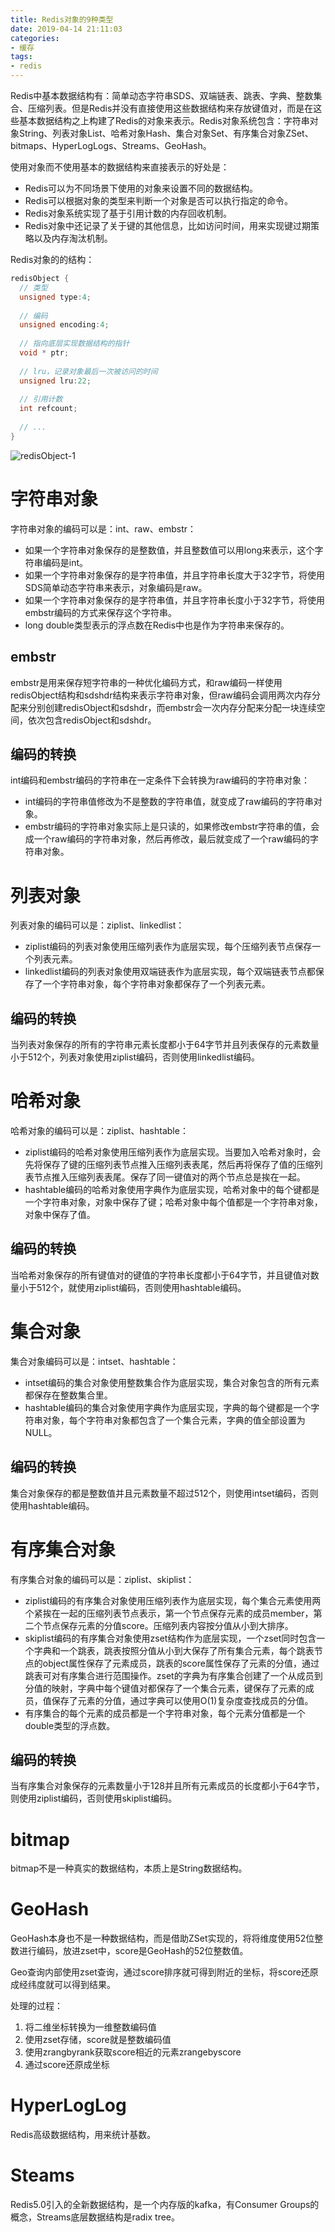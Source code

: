 ```yaml
---
title: Redis对象的9种类型
date: 2019-04-14 21:11:03
categories: 
- 缓存
tags:
- redis
---
```


Redis中基本数据结构有：简单动态字符串SDS、双端链表、跳表、字典、整数集合、压缩列表。但是Redis并没有直接使用这些数据结构来存放键值对，而是在这些基本数据结构之上构建了Redis的对象来表示。Redis对象系统包含：字符串对象String、列表对象List、哈希对象Hash、集合对象Set、有序集合对象ZSet、bitmaps、HyperLogLogs、Streams、GeoHash。

<!--more-->

使用对象而不使用基本的数据结构来直接表示的好处是：

- Redis可以为不同场景下使用的对象来设置不同的数据结构。
- Redis可以根据对象的类型来判断一个对象是否可以执行指定的命令。
- Redis对象系统实现了基于引用计数的内存回收机制。
- Redis对象中还记录了关于键的其他信息，比如访问时间，用来实现键过期策略以及内存淘汰机制。

Redis对象的的结构：

```c
redisObject {
  // 类型
  unsigned type:4;
  
  // 编码
  unsigned encoding:4;
  
  // 指向底层实现数据结构的指针
  void * ptr;
  
  // lru，记录对象最后一次被访问的时间
  unsigned lru:22;
  
  // 引用计数
  int refcount;
  
  // ...
}
```

![redisObject-1](redisObject-1.png)

# 字符串对象

字符串对象的编码可以是：int、raw、embstr：

- 如果一个字符串对象保存的是整数值，并且整数值可以用long来表示，这个字符串编码是int。
- 如果一个字符串对象保存的是字符串值，并且字符串长度大于32字节，将使用SDS简单动态字符串来表示，对象编码是raw。
- 如果一个字符串对象保存的是字符串值，并且字符串长度小于32字节，将使用embstr编码的方式来保存这个字符串。
- long double类型表示的浮点数在Redis中也是作为字符串来保存的。

## embstr

embstr是用来保存短字符串的一种优化编码方式，和raw编码一样使用redisObject结构和sdshdr结构来表示字符串对象，但raw编码会调用两次内存分配来分别创建redisObject和sdshdr，而embstr会一次内存分配来分配一块连续空间，依次包含redisObject和sdshdr。

## 编码的转换

int编码和embstr编码的字符串在一定条件下会转换为raw编码的字符串对象：

- int编码的字符串值修改为不是整数的字符串值，就变成了raw编码的字符串对象。
- embstr编码的字符串对象实际上是只读的，如果修改embstr字符串的值，会成一个raw编码的字符串对象，然后再修改，最后就变成了一个raw编码的字符串对象。

# 列表对象

列表对象的编码可以是：ziplist、linkedlist：

- ziplist编码的列表对象使用压缩列表作为底层实现，每个压缩列表节点保存一个列表元素。
- linkedlist编码的列表对象使用双端链表作为底层实现，每个双端链表节点都保存了一个字符串对象，每个字符串对象都保存了一个列表元素。

## 编码的转换

当列表对象保存的所有的字符串元素长度都小于64字节并且列表保存的元素数量小于512个，列表对象使用ziplist编码，否则使用linkedlist编码。

# 哈希对象

哈希对象的编码可以是：ziplist、hashtable：

- ziplist编码的哈希对象使用压缩列表作为底层实现。当要加入哈希对象时，会先将保存了键的压缩列表节点推入压缩列表表尾，然后再将保存了值的压缩列表节点推入压缩列表表尾。保存了同一键值对的两个节点总是挨在一起。
- hashtable编码的哈希对象使用字典作为底层实现，哈希对象中的每个键都是一个字符串对象，对象中保存了键；哈希对象中每个值都是一个字符串对象，对象中保存了值。

## 编码的转换

当哈希对象保存的所有键值对的键值的字符串长度都小于64字节，并且键值对数量小于512个，就使用ziplist编码，否则使用hashtable编码。

# 集合对象

集合对象编码可以是：intset、hashtable：

- intset编码的集合对象使用整数集合作为底层实现，集合对象包含的所有元素都保存在整数集合里。
- hashtable编码的集合对象使用字典作为底层实现，字典的每个键都是一个字符串对象，每个字符串对象都包含了一个集合元素，字典的值全部设置为NULL。

## 编码的转换

集合对象保存的都是整数值并且元素数量不超过512个，则使用intset编码，否则使用hashtable编码。

# 有序集合对象

有序集合对象的编码可以是：ziplist、skiplist：

- ziplist编码的有序集合对象使用压缩列表作为底层实现，每个集合元素使用两个紧挨在一起的压缩列表节点表示，第一个节点保存元素的成员member，第二个节点保存元素的分值score。压缩列表内容按分值从小到大排序。
- skiplist编码的有序集合对象使用zset结构作为底层实现，一个zset同时包含一个字典和一个跳表，跳表按照分值从小到大保存了所有集合元素，每个跳表节点的object属性保存了元素成员，跳表的score属性保存了元素的分值，通过跳表可对有序集合进行范围操作。zset的字典为有序集合创建了一个从成员到分值的映射，字典中每个键值对都保存了一个集合元素，键保存了元素的成员，值保存了元素的分值，通过字典可以使用O(1)复杂度查找成员的分值。
- 有序集合的每个元素的成员都是一个字符串对象，每个元素分值都是一个double类型的浮点数。

## 编码的转换

当有序集合对象保存的元素数量小于128并且所有元素成员的长度都小于64字节，则使用ziplist编码，否则使用skiplist编码。

# bitmap

bitmap不是一种真实的数据结构，本质上是String数据结构。

# GeoHash

GeoHash本身也不是一种数据结构，而是借助ZSet实现的，将将维度使用52位整数进行编码，放进zset中，score是GeoHash的52位整数值。

Geo查询内部使用zset查询，通过score排序就可得到附近的坐标，将score还原成经纬度就可以得到结果。

处理的过程：

1. 将二维坐标转换为一维整数编码值
2. 使用zset存储，score就是整数编码值
3. 使用zrangbyrank获取score相近的元素zrangebyscore
4. 通过score还原成坐标

# HyperLogLog

Redis高级数据结构，用来统计基数。

# Steams

Redis5.0引入的全新数据结构，是一个内存版的kafka，有Consumer Groups的概念，Streams底层数据结构是radix tree。